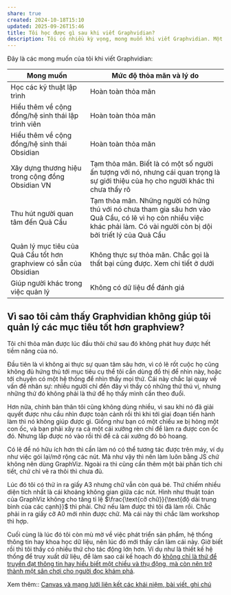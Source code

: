 ```yaml
---
share: true
created: 2024-10-18T15:10
updated: 2025-09-26T15:46
title: Tôi học được gì sau khi viết Graphvidian?
description: Tôi có nhiều kỳ vọng, mong muốn khi viết Graphvidian. Một số hoàn toàn thoả mãn. Một số không.
---
```

Đây là các mong muốn của tôi khi viết Graphvidian:

| Mong muốn                                                          | Mức độ thỏa mãn và lý do                                                                                                                                                   |
| ------------------------------------------------------------------ | -------------------------------------------------------------------------------------------------------------------------------------------------------------------------- |
| Học các kỹ thuật lập trình                                         | Hoàn toàn thỏa mãn                                                                                                                                                         |
| Hiểu thêm về cộng đồng/hệ sinh thái lập trình viên                 | Hoàn toàn thỏa mãn                                                                                                                                                         |
| Hiểu thêm về cộng đồng/hệ sinh thái Obsidian                       | Hoàn toàn thỏa mãn                                                                                                                                                         |
| Xây dựng thương hiệu trong cộng đồng Obsidian VN                   | Tạm thỏa mãn. Biết là có một số người ấn tượng với nó, nhưng cái quan trọng là sự giới thiệu của họ cho người khác thì chưa thấy rõ                                        |
| Thu hút người quan tâm đến Quả Cầu                                 | Tạm thỏa mãn. Những người có hứng thú với nó chưa tham gia sâu hơn vào Quả Cầu, có lẽ vì họ còn nhiều việc khác phải làm. Có vài người còn bị dội bởi triết lý của Quả Cầu |
| Quản lý mục tiêu của Quả Cầu tốt hơn graphview có sẵn của Obsidian | Không thực sự thỏa mãn. Chắc gọi là thất bại cũng được. Xem chi tiết ở dưới                                                                                                |
| Giúp người khác trong việc quản lý                                 | Không có dữ liệu để đánh giá                                                                                                                                               |

## Vì sao tôi cảm thấy Graphvidian không giúp tôi quản lý các mục tiêu tốt hơn graphview?
Tôi chỉ thỏa mãn được lúc đầu thôi chứ sau đó không phát huy được hết tiềm năng của nó. 

Đầu tiên là vì không ai thực sự quan tâm sâu hơn, vì có lẽ rốt cuộc họ cũng không đủ hứng thú tới mục tiêu cụ thể tôi cần dùng đồ thị để nhìn này, hoặc tới chuyện có một hệ thống để nhìn thấy mọi thứ. Cái này chắc lại quay về vấn đề nhân sự: nhiều người chỉ đến đây vì thấy có những thứ thú vị, nhưng những thứ đó không phải là thứ để họ thấy mình cần theo đuổi. 

Hơn nữa, chính bản thân tôi cũng không dùng nhiều, vì sau khi nó đã giải quyết được nhu cầu nhìn được toàn cảnh rồi thì khi tới giai đoạn tiến hành làm thì nó không giúp được gì. Giống như bạn có một chiếu xe bị hỏng một con ốc, và bạn phải xây ra cả một cái xưởng rèn chỉ để làm ra được con ốc đó. Nhưng lắp được nó vào rồi thì để cả cái xưởng đó bỏ hoang.

Có lẽ để nó hữu ích hơn thì cần làm nó có thể tương tác được trên máy, ví dụ như việc gói lại/mở rộng các nút. Mà như vậy thì nên làm luôn bằng JS chứ không nên dùng GraphViz. Ngoài ra thì cũng cần thêm một bài phân tích chi tiết, chứ chỉ vẽ ra thôi thì chưa đủ. 

Lúc đó tôi có thử in ra giấy A3 nhưng chữ vẫn còn quá bé. Thứ chiếm nhiều diện tích nhất là cái khoảng không gian giữa các nút. Hình như thuật toán của GraphViz không cho tăng tỉ lệ $\frac{\text{cỡ chữ}}{\text{độ dài trung bình của các cạnh}}$ thì phải. Chứ nếu làm được thì tôi đã làm rồi. Chắc phải in ra giấy cỡ A0 mới nhìn được chữ. Mà cái này thì chắc làm workshop thì hợp.

Cuối cùng là lúc đó tôi còn mù mờ về việc phát triển sản phẩm, hệ thống thông tin hay khoa học dữ liệu, nên lúc đó mới thấy cần làm cái này. Giờ biết rồi thì tôi thấy có nhiều thứ cho tác động lớn hơn. Ví dụ như là thiết kế hệ thống để truy xuất dữ liệu, để làm sao cái kế hoạch đó [không chỉ là thứ để truyền đạt thông tin hay hiểu biết một chiều và thụ động, mà còn nên trở thành một sân chơi cho người đọc khám phá](../../../%E2%9A%A1Hi%E1%BB%83u%20bi%E1%BA%BFt%20s%C3%A2u/Ngh%C4%A9%20v%E1%BB%81%20vi%E1%BB%87c%20ngh%C4%A9/M%C3%B4i%20tr%C6%B0%E1%BB%9Dng%20ngh%C4%A9,%20nh%E1%BA%ADn%20th%E1%BB%A9c%20t%C4%83ng%20c%C6%B0%E1%BB%9Dng/%C4%90%E1%BB%8Dc%20v%C3%A0%20vi%E1%BA%BFt/M%E1%BB%99t%20v%C4%83n%20b%E1%BA%A3n%20kh%C3%B4ng%20n%C3%AAn%20ch%E1%BB%89%20l%C3%A0%20th%E1%BB%A9%20%C4%91%E1%BB%83%20truy%E1%BB%81n%20%C4%91%E1%BA%A1t%20th%C3%B4ng%20tin%20hay%20hi%E1%BB%83u%20bi%E1%BA%BFt%20m%E1%BB%99t%20chi%E1%BB%81u%20v%C3%A0%20th%E1%BB%A5%20%C4%91%E1%BB%99ng,%20m%C3%A0%20c%C3%B2n%20n%C3%AAn%20tr%E1%BB%9F%20th%C3%A0nh%20m%E1%BB%99t%20s%C3%A2n%20ch%C6%A1i%20cho%20ng%C6%B0%E1%BB%9Di%20%C4%91%E1%BB%8Dc%20kh%C3%A1m%20ph%C3%A1.md).

Xem thêm:: [Canvas và mạng lưới liên kết các khái niệm, bài viết, ghi chú](../H%E1%BB%87%20th%E1%BB%91ng%20tri%20th%E1%BB%A9c%20c%E1%BB%99ng%20%C4%91%E1%BB%93ng/Canvas%20v%C3%A0%20m%E1%BA%A1ng%20l%C6%B0%E1%BB%9Bi%20li%C3%AAn%20k%E1%BA%BFt%20c%C3%A1c%20kh%C3%A1i%20ni%E1%BB%87m,%20b%C3%A0i%20vi%E1%BA%BFt,%20ghi%20ch%C3%BA.md)